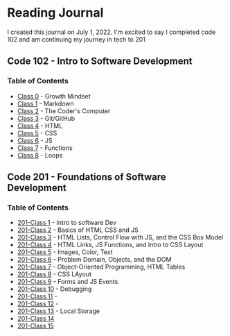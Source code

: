 # Reading Journal
I created this journal on July 1, 2022. I'm excited to say I completed code 102 and am continuing my journey in tech to 201

## Code 102 - Intro to Software Development
### Table of Contents

- [Class 0](https://maefae.github.io/reading-notes/class5) - Growth Mindset
- [Class 1](https://maefae.github.io/reading-notes/class1) - Markdown
- [Class 2](https://maefae.github.io/reading-notes/class2) - The Coder's Computer
- [Class 3](https://maefae.github.io/reading-notes/class3) - Git/GitHub
- [Class 4](https://maefae.github.io/reading-notes/class4) - HTML
- [Class 5](https://maefae.github.io/reading-notes/class5) - CSS
- [Class 6](https://maefae.github.io/reading-notes/class6) - JS
- [Class 7](https://maefae.github.io/reading-notes/class7) - Functions
- [Class 8](https://maefae.github.io/reading-notes/class8) - Loops

## Code 201 - Foundations of Software Development
### Table of Contents
- [201-Class 1](https://maefae.github.io/reading-notes/class-01) - Intro to software Dev
- [201-Class 2](https://maefae.github.io/reading-notes/class-02) - Basics of HTML CSS and JS
- [201-Class 3](https://maefae.github.io/reading-notes/class-03) - HTML Lists, Control Flow with JS, and the CSS Box Model
- [201-Class 4](https://maefae.github.io/reading-notes/class-04) - HTML Links, JS Functions, and Intro to CSS Layout
- [201-Class 5](https://maefae.github.io/reading-notes/class-05) - Images, Color, Text
- [201-Class 6](https://maefae.github.io/reading-notes/class-06) - Problem Domain, Objects, and the DOM
- [201-Class 7](https://maefae.github.io/reading-notes/class-07) - Object-Oriented Programming, HTML Tables
- [201-Class 8](https://maefae.github.io/reading-notes/class-08) - CSS LAyout
- [201-Class 9](https://maefae.github.io/reading-notes/class-09) - Forms and JS Events
- [201-Class 10](https://maefae.github.io/reading-notes/class-10) - Debugging
- [201-Class 11](https://maefae.github.io/reading-notes/class-11) - 
- [201-Class 12](https://maefae.github.io/reading-notes/class-12) -
- [201-Class 13](https://maefae.github.io/reading-notes/class-13) - Local Storage
- [201-Class 14]()
- [201-Class 15]()
